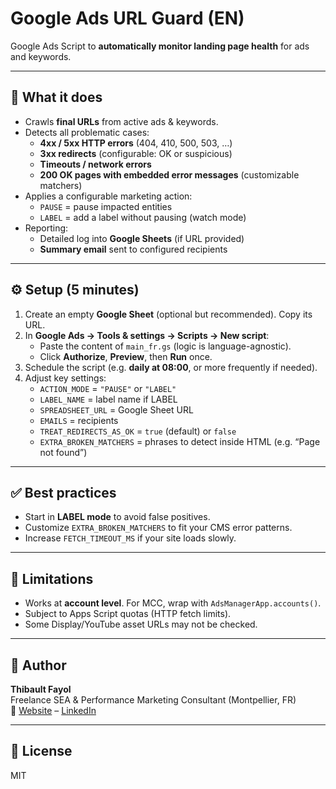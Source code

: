 # Google Ads URL Guard (EN)

Google Ads Script to **automatically monitor landing page health** for ads and keywords.

---

## 🎯 What it does
- Crawls **final URLs** from active ads & keywords.  
- Detects all problematic cases:  
  - **4xx / 5xx HTTP errors** (404, 410, 500, 503, …)  
  - **3xx redirects** (configurable: OK or suspicious)  
  - **Timeouts / network errors**  
  - **200 OK pages with embedded error messages** (customizable matchers)  
- Applies a configurable marketing action:  
  - `PAUSE` = pause impacted entities  
  - `LABEL` = add a label without pausing (watch mode)  
- Reporting:  
  - Detailed log into **Google Sheets** (if URL provided)  
  - **Summary email** sent to configured recipients  

---

## ⚙️ Setup (5 minutes)
1. Create an empty **Google Sheet** (optional but recommended). Copy its URL.  
2. In **Google Ads → Tools & settings → Scripts → New script**:  
   - Paste the content of `main_fr.gs` (logic is language-agnostic).  
   - Click **Authorize**, **Preview**, then **Run** once.  
3. Schedule the script (e.g. **daily at 08:00**, or more frequently if needed).  
4. Adjust key settings:  
   - `ACTION_MODE` = `"PAUSE"` or `"LABEL"`  
   - `LABEL_NAME` = label name if LABEL  
   - `SPREADSHEET_URL` = Google Sheet URL  
   - `EMAILS` = recipients  
   - `TREAT_REDIRECTS_AS_OK` = `true` (default) or `false`  
   - `EXTRA_BROKEN_MATCHERS` = phrases to detect inside HTML (e.g. “Page not found”)  

---

## ✅ Best practices
- Start in **LABEL mode** to avoid false positives.  
- Customize `EXTRA_BROKEN_MATCHERS` to fit your CMS error patterns.  
- Increase `FETCH_TIMEOUT_MS` if your site loads slowly.  

---

## 🔎 Limitations
- Works at **account level**. For MCC, wrap with `AdsManagerApp.accounts()`.  
- Subject to Apps Script quotas (HTTP fetch limits).  
- Some Display/YouTube asset URLs may not be checked.  

---

## 👤 Author
**Thibault Fayol**  
Freelance SEA & Performance Marketing Consultant (Montpellier, FR)  
📌 [Website](https://thibaultfayol.com) – [LinkedIn](https://www.linkedin.com/in/thibault-fayol)  

---

## 📄 License
MIT
